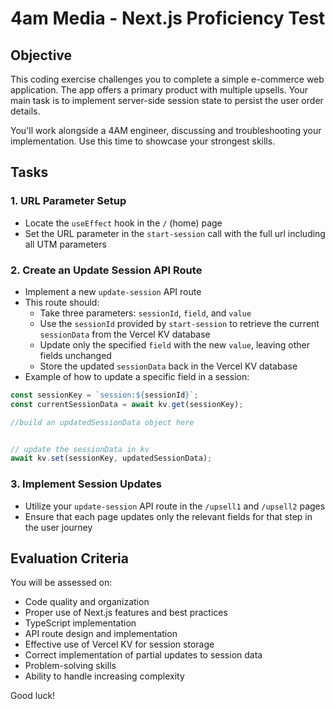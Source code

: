 # 4am Media - Next.js Proficiency Test

## Objective
This coding exercise challenges you to complete a simple e-commerce web application. The app offers a primary product with multiple upsells. Your main task is to implement server-side session state to persist the user order details. 

You'll work alongside a 4AM engineer, discussing and troubleshooting your implementation. Use this time to showcase your strongest skills.

## Tasks

### 1. URL Parameter Setup
- Locate the `useEffect` hook in the `/` (home) page
- Set the URL parameter in the `start-session` call with the full url including all UTM parameters

### 2. Create an Update Session API Route
- Implement a new `update-session` API route
- This route should:
  - Take three parameters: `sessionId`, `field`, and `value`
  - Use the `sessionId` provided by `start-session` to retrieve the current `sessionData` from the Vercel KV database
  - Update only the specified `field` with the new `value`, leaving other fields unchanged
  - Store the updated `sessionData` back in the Vercel KV database
- Example of how to update a specific field in a session:

```typescript
const sessionKey = `session:${sessionId}`;
const currentSessionData = await kv.get(sessionKey);

//build an updatedSessionData object here


// update the sessionData in kv
await kv.set(sessionKey, updatedSessionData);
```

### 3. Implement Session Updates
- Utilize your `update-session` API route in the `/upsell1` and `/upsell2` pages
- Ensure that each page updates only the relevant fields for that step in the user journey


## Evaluation Criteria
You will be assessed on:
- Code quality and organization
- Proper use of Next.js features and best practices
- TypeScript implementation
- API route design and implementation
- Effective use of Vercel KV for session storage
- Correct implementation of partial updates to session data
- Problem-solving skills
- Ability to handle increasing complexity



Good luck!
